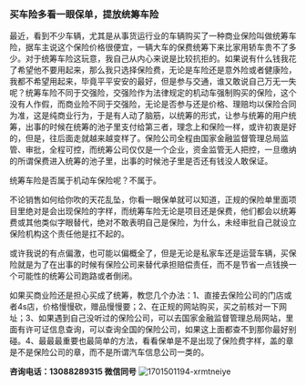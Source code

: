### 买车险多看一眼保单，提放统筹车险

最近，看到不少车辆，尤其是从事货运行业的车辆购买了一种商业保险叫做统筹车险，据车主说这个保险价格很便宜，一辆大车的保费统筹下来比家用轿车贵不了多少。对于统筹车险这玩意，我自己从内心来说是比较抗拒的。如果说有什么钱我花了希望他不要用起来，那么我只选择保险费，无论是车险还是意外险或者健康险，我都不希望用起来，毕竟平平安安的最好，但是参与交通，谁又敢说自己万无一失呢？统筹车险不同于交强险，交强险作为法律规定的机动车强制购买的保险，这个没有人作假，而商业险不同于交强险，无论是否参与还是价格、理赔均以保险合同为准，这是纯商业行为，于是有人动了脑筋，以统筹的形式，让参与统筹的用户统筹，出事的时候在统筹的池子里支付给第三者，理念上和保险一样，或许初衷是好的，但是，往后面走就越来越变样了。保险公司全程由国家金融监督管理总局监管、审批，全程可控，而统筹公司仅仅是一个企业，资金监管无人把控，一旦缴纳的所谓保费进入统筹的池子里，出事的时候池子里是否还有钱没人敢保证。

统筹车险是否属于机动车保险呢？不属于。

不论销售如何给你吹的天花乱坠，你看一眼保单就可以知道，正规的保险单里面项目里绝对是会出现保险的字样，而统筹车险无论是项目还是保费，他们都会以统筹费或其他类似字眼替代，绝对不敢表明自己是保险，为什么，未经审批自己就设立保险机构这个责任他是扛不起的。

或许我说的有点偏激，也可能以偏概全了，但是无论是私家车还是运营车辆，买保险就是为了在出事的时候有保险公司来替代承担赔偿责任，而不是节省一点钱换一个可能性的统筹公司跑路或者倒闭。

如果买商业险还是担心买成了统筹，教您几个办法：1、直接去保险公司的门店或者4s店，价格慢慢砍，赠品慢慢要；2、在正规的网站购买，买之前核对一下网址；3、如果遇到自己没听过的保险公司，可以去国家金融监督管理总局网站，里面有许可证信息查询，可以查询全国的保险公司，如果这上面都查不到那你最好别碰。4、最最最重要也最简单的方法，看看保单是不是出现了保险费字样，盖的章是不是保险公司的章，而不是所谓汽车信息公司一类的。

**咨询电话：13088289315 微信同号**
![1701501194-xrmtneiye](https://github.com/falaw/falaw.github.io/assets/103633321/f7c880f3-8b55-42dc-a771-9bb5152addcb)
